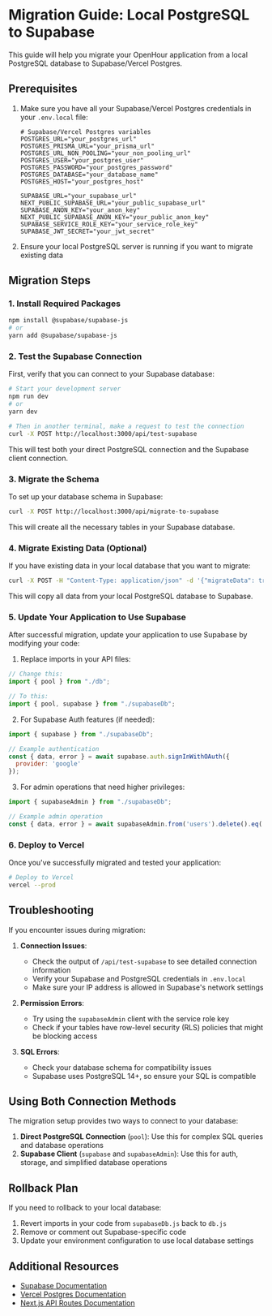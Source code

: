 # Migration Guide: Local PostgreSQL to Supabase

This guide will help you migrate your OpenHour application from a local PostgreSQL database to Supabase/Vercel Postgres.

## Prerequisites

1. Make sure you have all your Supabase/Vercel Postgres credentials in your `.env.local` file:
   ```
   # Supabase/Vercel Postgres variables
   POSTGRES_URL="your_postgres_url"
   POSTGRES_PRISMA_URL="your_prisma_url"
   POSTGRES_URL_NON_POOLING="your_non_pooling_url"
   POSTGRES_USER="your_postgres_user"
   POSTGRES_PASSWORD="your_postgres_password"
   POSTGRES_DATABASE="your_database_name"
   POSTGRES_HOST="your_postgres_host"
   
   SUPABASE_URL="your_supabase_url"
   NEXT_PUBLIC_SUPABASE_URL="your_public_supabase_url"
   SUPABASE_ANON_KEY="your_anon_key"
   NEXT_PUBLIC_SUPABASE_ANON_KEY="your_public_anon_key"
   SUPABASE_SERVICE_ROLE_KEY="your_service_role_key"
   SUPABASE_JWT_SECRET="your_jwt_secret"
   ```

2. Ensure your local PostgreSQL server is running if you want to migrate existing data

## Migration Steps

### 1. Install Required Packages

```bash
npm install @supabase/supabase-js
# or
yarn add @supabase/supabase-js
```

### 2. Test the Supabase Connection

First, verify that you can connect to your Supabase database:

```bash
# Start your development server
npm run dev
# or
yarn dev

# Then in another terminal, make a request to test the connection
curl -X POST http://localhost:3000/api/test-supabase
```

This will test both your direct PostgreSQL connection and the Supabase client connection.

### 3. Migrate the Schema

To set up your database schema in Supabase:

```bash
curl -X POST http://localhost:3000/api/migrate-to-supabase
```

This will create all the necessary tables in your Supabase database.

### 4. Migrate Existing Data (Optional)

If you have existing data in your local database that you want to migrate:

```bash
curl -X POST -H "Content-Type: application/json" -d '{"migrateData": true}' http://localhost:3000/api/migrate-to-supabase
```

This will copy all data from your local PostgreSQL database to Supabase.

### 5. Update Your Application to Use Supabase

After successful migration, update your application to use Supabase by modifying your code:

1. Replace imports in your API files:

```javascript
// Change this:
import { pool } from "./db";

// To this:
import { pool, supabase } from "./supabaseDb";
```

2. For Supabase Auth features (if needed):

```javascript
import { supabase } from "./supabaseDb";

// Example authentication
const { data, error } = await supabase.auth.signInWithOAuth({
  provider: 'google'
});
```

3. For admin operations that need higher privileges:

```javascript
import { supabaseAdmin } from "./supabaseDb";

// Example admin operation
const { data, error } = await supabaseAdmin.from('users').delete().eq('id', userId);
```

### 6. Deploy to Vercel

Once you've successfully migrated and tested your application:

```bash
# Deploy to Vercel
vercel --prod
```

## Troubleshooting

If you encounter issues during migration:

1. **Connection Issues**: 
   - Check the output of `/api/test-supabase` to see detailed connection information
   - Verify your Supabase and PostgreSQL credentials in `.env.local`
   - Make sure your IP address is allowed in Supabase's network settings

2. **Permission Errors**: 
   - Try using the `supabaseAdmin` client with the service role key
   - Check if your tables have row-level security (RLS) policies that might be blocking access

3. **SQL Errors**: 
   - Check your database schema for compatibility issues
   - Supabase uses PostgreSQL 14+, so ensure your SQL is compatible

## Using Both Connection Methods

The migration setup provides two ways to connect to your database:

1. **Direct PostgreSQL Connection** (`pool`): Use this for complex SQL queries and database operations
2. **Supabase Client** (`supabase` and `supabaseAdmin`): Use this for auth, storage, and simplified database operations

## Rollback Plan

If you need to rollback to your local database:

1. Revert imports in your code from `supabaseDb.js` back to `db.js`
2. Remove or comment out Supabase-specific code
3. Update your environment configuration to use local database settings

## Additional Resources

- [Supabase Documentation](https://supabase.com/docs)
- [Vercel Postgres Documentation](https://vercel.com/docs/storage/vercel-postgres)
- [Next.js API Routes Documentation](https://nextjs.org/docs/api-routes/introduction)
